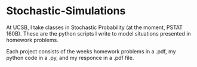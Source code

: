 # Stochastic-Simulations

At UCSB, I take classes in Stochastic Probability (at the moment, PSTAT 160B). 
These are the python scripts I write to model situations presented in homework problems. 

Each project consists of the weeks homework problems in a .pdf, my python code in a .py, and my responce in a .pdf file.
